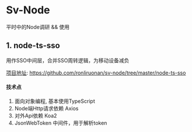 # Sv-Node 
平时中的Node调研 && 使用

## 1. node-ts-sso
用作SSO中间层，合并SSO周转逻辑，为移动设备减负

[项目地址](https://github.com/ronliruonan/sv-node/tree/master/node-ts-sso): https://github.com/ronliruonan/sv-node/tree/master/node-ts-sso

#### 技术点
1. 面向对象编程, 基本使用TypeScript
2. Node端Http请求依赖 Axios
3. 对外Api依赖 Koa2
4. JsonWebToken 中间件，用于解析token




